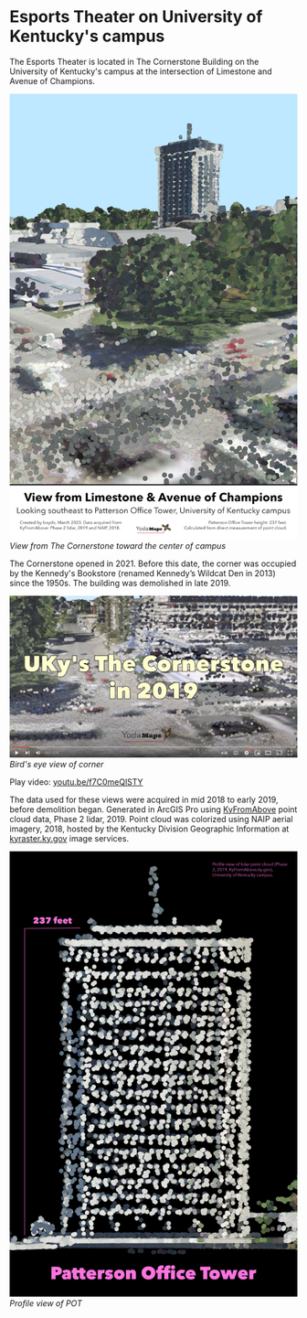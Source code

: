 # Esports Theater on University of Kentucky's campus

The Esports Theater is located in The Cornerstone Building on the University of Kentucky's campus at the intersection of Limestone and Avenue of Champions. 

![View from The Cornerstone](./View-of-campus.jpg)     
*View from The Cornerstone toward the center of campus*

The Cornerstone opened in 2021. Before this date, the corner was occupied by the Kennedy's Bookstore (renamed Kennedy’s Wildcat Den in 2013) since the 1950s. The building was demolished in late 2019.

![Bird's eye view of corner](./screen.jpg)    
*Bird's eye view of corner*

Play video: [youtu.be/f7C0meQlSTY](https://youtu.be/f7C0meQlSTY)

The data used for these views were acquired in mid 2018 to early 2019, before demolition began. Generated in ArcGIS Pro using [KyFromAbove](https://kyfromabove.ky.gov/) point cloud data, Phase 2 lidar, 2019. Point cloud was colorized using NAIP aerial imagery, 2018, hosted by the Kentucky Division Geographic Information at [kyraster.ky.gov](https://kyraster.ky.gov/arcgis/rest/services/ImageServices) image services.

![Height of POT](pot.jpg)     
*Profile view of POT*
